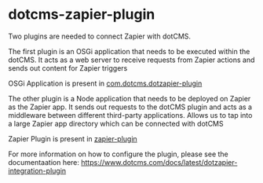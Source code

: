 # dotcms-zapier-plugin

Two plugins are needed to connect Zapier with dotCMS.

The first plugin is an OSGi application that needs to be executed within the dotCMS. It acts as a web server to receive requests from Zapier actions and sends out content for Zapier triggers

OSGi Application is present in [com.dotcms.dotzapier-plugin](com.dotcms.dotzapier-plugin)

The other plugin is a Node application that needs to be deployed on Zapier as the Zapier app. It sends out requests to the dotCMS plugin and acts as a middleware between different third-party applications. Allows us to tap into a large Zapier app directory which can be connected with dotCMS

Zapier Plugin is present in [zapier-plugin](zapier-plugin)

For more information on how to configure the plugin, please see the documentaation here:
https://www.dotcms.com/docs/latest/dotzapier-integration-plugin


